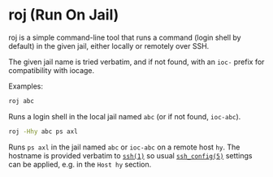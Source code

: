 roj (Run On Jail)
=================

roj is a simple command-line tool that runs a command (login shell by default)
in the given jail, either locally or remotely over SSH.

The given jail name is tried verbatim, and if not found, with an `ioc-` prefix
for compatibility with iocage.

Examples:

```sh
roj abc
```

Runs a login shell in the local jail named `abc` (or if not found, `ioc-abc`).

```sh
roj -Hhy abc ps axl
```

Runs `ps axl` in the jail named `abc` or `ioc-abc` on a remote host `hy`.  The
hostname is provided verbatim to
[`ssh(1)`](https://www.freebsd.org/cgi/man.cgi?query=ssh&sektion=1) so usual
[`ssh_config(5)`](https://www.freebsd.org/cgi/man.cgi?query=ssh_config&sektion=5)
settings can be applied, e.g. in the `Host hy` section.
